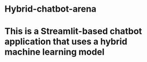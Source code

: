 # Hybrid-chatbot-arena
# This is a Streamlit-based chatbot application that uses a hybrid machine learning model

